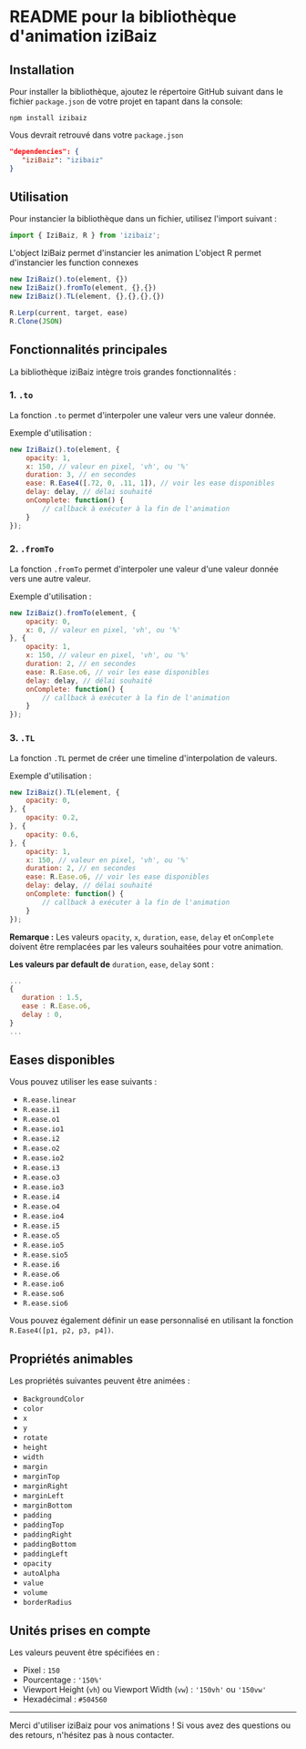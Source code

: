 # README pour la bibliothèque d'animation iziBaiz

## Installation
Pour installer la bibliothèque, ajoutez le répertoire GitHub suivant dans le fichier `package.json` de votre projet en tapant dans la console:

```console
npm install izibaiz
```

Vous devrait retrouvé dans votre `package.json`

```json
"dependencies": {
   "iziBaiz": "izibaiz"
}
```


## Utilisation
Pour instancier la bibliothèque dans un fichier, utilisez l'import suivant :

```javascript
import { IziBaiz, R } from 'izibaiz';
```

L'object IziBaiz permet d'instancier les animation
L'object R permet d'instancier les function connexes

```javascript
new IziBaiz().to(element, {})
new IziBaiz().fromTo(element, {},{})
new IziBaiz().TL(element, {},{},{},{})

R.Lerp(current, target, ease)
R.Clone(JSON)
```

## Fonctionnalités principales
La bibliothèque iziBaiz intègre trois grandes fonctionnalités :

### 1. `.to`
La fonction `.to` permet d'interpoler une valeur vers une valeur donnée.

Exemple d'utilisation :
```javascript
new IziBaiz().to(element, {
    opacity: 1,
    x: 150, // valeur en pixel, 'vh', ou '%'
    duration: 3, // en secondes
    ease: R.Ease4([.72, 0, .11, 1]), // voir les ease disponibles
    delay: delay, // délai souhaité
    onComplete: function() {
        // callback à exécuter à la fin de l'animation
    }
});
```

### 2. `.fromTo`
La fonction `.fromTo` permet d'interpoler une valeur d'une valeur donnée vers une autre valeur.

Exemple d'utilisation :
```javascript
new IziBaiz().fromTo(element, {
    opacity: 0,
    x: 0, // valeur en pixel, 'vh', ou '%'
}, {
    opacity: 1,
    x: 150, // valeur en pixel, 'vh', ou '%'
    duration: 2, // en secondes
    ease: R.Ease.o6, // voir les ease disponibles
    delay: delay, // délai souhaité
    onComplete: function() {
        // callback à exécuter à la fin de l'animation
    }
});
```

### 3. `.TL`
La fonction `.TL` permet de créer une timeline d'interpolation de valeurs.

Exemple d'utilisation :
```javascript
new IziBaiz().TL(element, {
    opacity: 0,
}, {
    opacity: 0.2,
}, {
    opacity: 0.6,
}, {
    opacity: 1,
    x: 150, // valeur en pixel, 'vh', ou '%'
    duration: 2, // en secondes
    ease: R.Ease.o6, // voir les ease disponibles
    delay: delay, // délai souhaité
    onComplete: function() {
        // callback à exécuter à la fin de l'animation
    }
});
```

**Remarque :** Les valeurs `opacity`, `x`, `duration`, `ease`, `delay` et `onComplete` doivent être remplacées par les valeurs souhaitées pour votre animation.


**Les valeurs par default de** `duration`, `ease`, `delay` sont : 

```javascript
...
{
   duration : 1.5,
   ease : R.Ease.o6,
   delay : 0,
}
...
```

## Eases disponibles
Vous pouvez utiliser les ease suivants :

- `R.ease.linear`
- `R.ease.i1`
- `R.ease.o1`
- `R.ease.io1`
- `R.ease.i2`
- `R.ease.o2`
- `R.ease.io2`
- `R.ease.i3`
- `R.ease.o3`
- `R.ease.io3`
- `R.ease.i4`
- `R.ease.o4`
- `R.ease.io4`
- `R.ease.i5`
- `R.ease.o5`
- `R.ease.io5`
- `R.ease.sio5`
- `R.ease.i6`
- `R.ease.o6`
- `R.ease.io6`
- `R.ease.so6`
- `R.ease.sio6`

Vous pouvez également définir un ease personnalisé en utilisant la fonction `R.Ease4([p1, p2, p3, p4])`.

## Propriétés animables
Les propriétés suivantes peuvent être animées :

- `BackgroundColor`
- `color`
- `x`
- `y`
- `rotate`
- `height`
- `width`
- `margin`
- `marginTop`
- `marginRight`
- `marginLeft`
- `marginBottom`
- `padding`
- `paddingTop`
- `paddingRight`
- `paddingBottom`
- `paddingLeft`
- `opacity`
- `autoAlpha`
- `value`
- `volume`
- `borderRadius`

## Unités prises en compte
Les valeurs peuvent être spécifiées en :

- Pixel : `150`
- Pourcentage : `'150%'`
- Viewport Height (`vh`) ou Viewport Width (`vw`) : `'150vh'` ou `'150vw'`
- Hexadécimal : `#504560`

---

Merci d'utiliser iziBaiz pour vos animations ! Si vous avez des questions ou des retours, n'hésitez pas à nous contacter.
